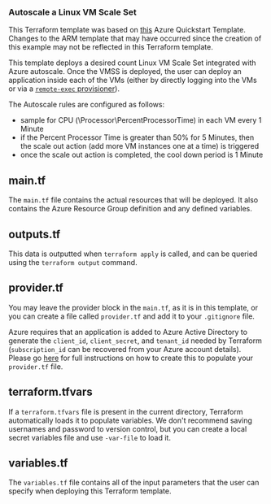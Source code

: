 ### Autoscale a Linux VM Scale Set ###

This Terraform template was based on [this](https://github.com/Azure/azure-quickstart-templates/tree/master/201-vmss-ubuntu-autoscale) Azure Quickstart Template. Changes to the ARM template that may have occurred since the creation of this example may not be reflected in this Terraform template.

This template deploys a desired count Linux VM Scale Set integrated with Azure autoscale. Once the VMSS is deployed, the user can deploy an application inside each of the VMs (either by directly logging into the VMs or via a [`remote-exec` provisioner](https://www.terraform.io/docs/provisioners/remote-exec.html)).

The Autoscale rules are configured as follows:
- sample for CPU (\\Processor\\PercentProcessorTime) in each VM every 1 Minute
- if the Percent Processor Time is greater than 50% for 5 Minutes, then the scale out action (add more VM instances one at a time) is triggered
- once the scale out action is completed, the cool down period is 1 Minute

## main.tf
The `main.tf` file contains the actual resources that will be deployed. It also contains the Azure Resource Group definition and any defined variables.

## outputs.tf
This data is outputted when `terraform apply` is called, and can be queried using the `terraform output` command.

## provider.tf
You may leave the provider block in the `main.tf`, as it is in this template, or you can create a file called `provider.tf` and add it to your `.gitignore` file.

Azure requires that an application is added to Azure Active Directory to generate the `client_id`, `client_secret`, and `tenant_id` needed by Terraform (`subscription_id` can be recovered from your Azure account details). Please go [here](https://www.terraform.io/docs/providers/azurerm/) for full instructions on how to create this to populate your `provider.tf` file.

## terraform.tfvars
If a `terraform.tfvars` file is present in the current directory, Terraform automatically loads it to populate variables. We don't recommend saving usernames and password to version control, but you can create a local secret variables file and use `-var-file` to load it.

## variables.tf
The `variables.tf` file contains all of the input parameters that the user can specify when deploying this Terraform template.
